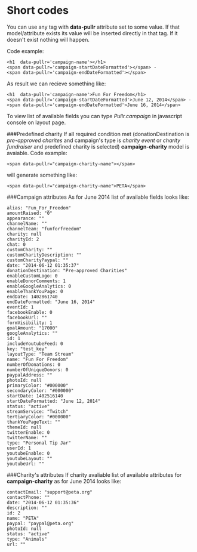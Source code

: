 Short codes
=========

You can use any tag with **data-pullr** attribute set to some value. If that model/attribute exists its value will be inserted directly in that tag. If it doesn't exist nothing will happen.

Code example:
```
<h1  data-pullr='campaign-name'></h1>
<span data-pullr='campaign-startDateFormatted'></span> -
<span data-pullr='campaign-endDateFormatted'></span>
```

As result we can recieve something like:

```
<h1  data-pullr='campaign-name'>Fun For Freedom</h1>
<span data-pullr='campaign-startDateFormatted'>June 12, 2014</span> -
<span data-pullr='campaign-endDateFormatted'>June 16, 2014</span>

```

To view list of available fields you can type *Pullr.campaign* in javascript console on layout page. 

###Predefined charity
If all required condition met (donationDestination is *pre-approved charites* and campaign's type is *charity event* or *charity fundraiser* and predefined charity is selected) **campaign-charity** model is avaiable. 
Code example: 

`<span data-pullr="campaign-charity-name"></span>`

will generate something like:

`<span data-pullr="campaign-charity-name">PETA</span>`

###Campaign attributes
As for June 2014 list of available fields looks like:

```
alias: "Fun_For_Freedom"
amountRaised: "0"
appearance: ""
channelName: ""
channelTeam: "funforfreedom"
charity: null
charityId: 2
chat: 0
customCharity: ""
customCharityDescription: ""
customCharityPaypal: ""
date: "2014-06-12 01:35:37"
donationDestination: "Pre-approved Charities"
enableCustomLogo: 0
enableDonorComments: 1
enableGoogleAnalytics: 0
enableThankYouPage: 0
endDate: 1402861740
endDateFormatted: "June 16, 2014"
eventId: 1
facebookEnable: 0
facebookUrl: ""
formVisibility: 1
goalAmount: "17000"
googleAnalytics: ""
id: 1
includeYoutubeFeed: 0
key: "test_key"
layoutType: "Team Stream"
name: "Fun For Freedom"
numberOfDonations: 0
numberOfUniqueDonors: 0
paypalAddress: ""
photoId: null
primaryColor: "#000000"
secondaryColor: "#000000"
startDate: 1402516140
startDateFormatted: "June 12, 2014"
status: "active"
streamService: "Twitch"
tertiaryColor: "#000000"
thankYouPageText: ""
themeId: null
twitterEnable: 0
twitterName: ""
type: "Personal Tip Jar"
userId: 1
youtubeEnable: 0
youtubeLayout: ""
youtubeUrl: ""
```

###Charity's attributes
If charity avaliable list of available attributes for **campaign-charity**  as for June 2014 looks like:

```
contactEmail: "support@peta.org"
contactPhone: ""
date: "2014-06-12 01:35:36"
description: ""
id: 2
name: "PETA"
paypal: "paypal@peta.org"
photoId: null
status: "active"
type: "Animals"
url: ""
```
